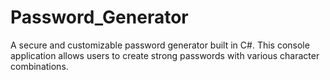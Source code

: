 # Password_Generator
A secure and customizable password generator built in C#. This console application allows users to create strong passwords with various character combinations.
